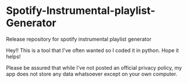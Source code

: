 # Spotify-Instrumental-playlist-Generator

Release repository for spotify instrumental playlist generator

Hey!! This is a tool that I've often wanted so I coded it in python. Hope it helps!

Please be assured that while I've not posted an official privacy policy, my app does not store any data whatsoever except on your own computer.

